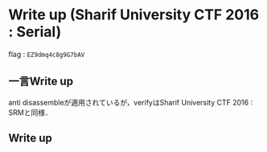 # Write up (Sharif University CTF 2016 : Serial)

flag : `EZ9dmq4c8g9G7bAV`

## 一言Write up
anti disassembleが適用されているが，verifyはSharif University CTF 2016 : SRMと同様．

## Write up

